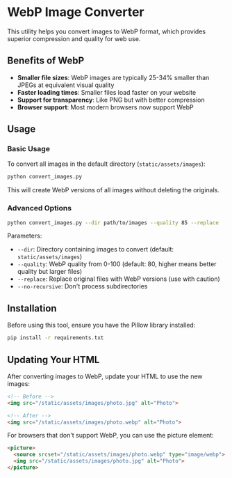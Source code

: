 # WebP Image Converter

This utility helps you convert images to WebP format, which provides superior compression and quality for web use.

## Benefits of WebP

- **Smaller file sizes**: WebP images are typically 25-34% smaller than JPEGs at equivalent visual quality
- **Faster loading times**: Smaller files load faster on your website
- **Support for transparency**: Like PNG but with better compression
- **Browser support**: Most modern browsers now support WebP

## Usage

### Basic Usage

To convert all images in the default directory (`static/assets/images`):

```bash
python convert_images.py
```

This will create WebP versions of all images without deleting the originals.

### Advanced Options

```bash
python convert_images.py --dir path/to/images --quality 85 --replace
```

Parameters:
- `--dir`: Directory containing images to convert (default: `static/assets/images`)
- `--quality`: WebP quality from 0-100 (default: 80, higher means better quality but larger files)
- `--replace`: Replace original files with WebP versions (use with caution)
- `--no-recursive`: Don't process subdirectories

## Installation

Before using this tool, ensure you have the Pillow library installed:

```bash
pip install -r requirements.txt
```

## Updating Your HTML

After converting images to WebP, update your HTML to use the new images:

```html
<!-- Before -->
<img src="/static/assets/images/photo.jpg" alt="Photo">

<!-- After -->
<img src="/static/assets/images/photo.webp" alt="Photo">
```

For browsers that don't support WebP, you can use the picture element:

```html
<picture>
  <source srcset="/static/assets/images/photo.webp" type="image/webp">
  <img src="/static/assets/images/photo.jpg" alt="Photo">
</picture>
``` 